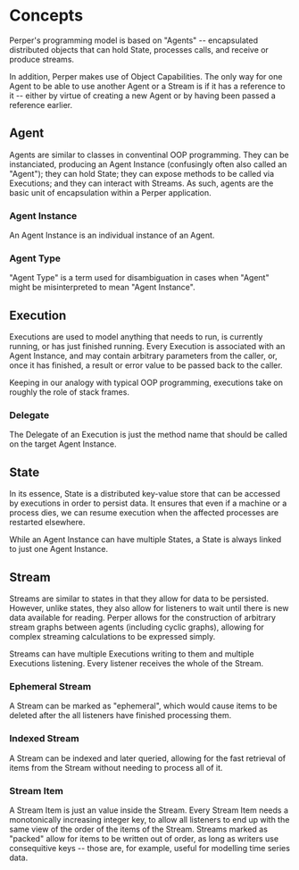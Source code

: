 # Concepts

Perper's programming model is based on "Agents" -- encapsulated distributed objects that can hold State, processes calls, and receive or produce streams.

In addition, Perper makes use of Object Capabilities. The only way for one Agent to be able to use another Agent or a Stream is if it has a reference to it -- either by virtue of creating a new Agent or by having been passed a reference earlier.

## Agent

Agents are similar to classes in conventinal OOP programming. They can be instanciated, producing an Agent Instance (confusingly often also called an "Agent"); they can hold State; they can expose methods to be called via Executions; and they can interact with Streams. As such, agents are the basic unit of encapsulation within a Perper application.

### Agent Instance

An Agent Instance is an individual instance of an Agent.

### Agent Type

"Agent Type" is a term used for disambiguation in cases when "Agent" might be misinterpreted to mean "Agent Instance".

## Execution

Executions are used to model anything that needs to run, is currently running, or has just finished running. Every Execution is associated with an Agent Instance, and may contain arbitrary parameters from the caller, or, once it has finished, a result or error value to be passed back to the caller.

Keeping in our analogy with typical OOP programming, executions take on roughly the role of stack frames.

### Delegate

The Delegate of an Execution is just the method name that should be called on the target Agent Instance.

## State

In its essence, State is a distributed key-value store that can be accessed by executions in order to persist data. It ensures that even if a machine or a process dies, we can resume execution when the affected processes are restarted elsewhere.

While an Agent Instance can have multiple States, a State is always linked to just one Agent Instance.

<!--In later versons, there would also be the option for a State to be free-standing and shared between Agent Instances, akin to shared memory.-->

## Stream

Streams are similar to states in that they allow for data to be persisted. However, unlike states, they also allow for listeners to wait until there is new data available for reading. Perper allows for the construction of arbitrary stream graphs between agents (including cyclic graphs), allowing for complex streaming calculations to be expressed simply.

Streams can have multiple Executions writing to them and multiple Executions listening. Every listener receives the whole of the Stream.

### Ephemeral Stream

A Stream can be marked as "ephemeral", which would cause items to be deleted after the all listeners have finished processing them.

### Indexed Stream

A Stream can be indexed and later queried, allowing for the fast retrieval of items from the Stream without needing to process all of it.

### Stream Item

A Stream Item is just an value inside the Stream. Every Stream Item needs a monotonically increasing integer key, to allow all listeners to end up with the same view of the order of the items of the Stream. Streams marked as "packed" allow for items to be written out of order, as long as writers use consequitive keys -- those are, for example, useful for modelling time series data.
